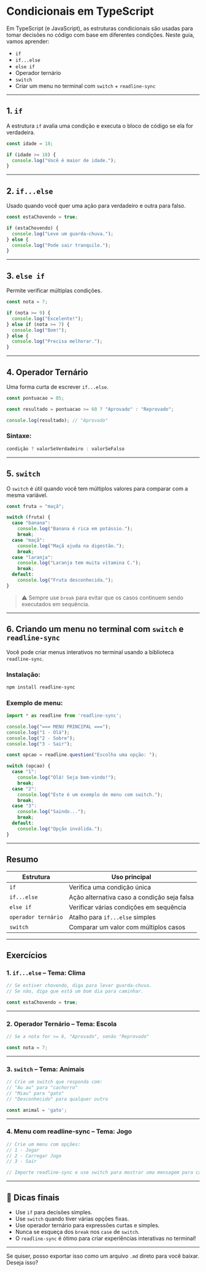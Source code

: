 # Condicionais em TypeScript

Em TypeScript (e JavaScript), as estruturas condicionais são usadas para tomar decisões no código com base em diferentes condições. Neste guia, vamos aprender:

- `if`
- `if...else`
- `else if`
- Operador ternário
- `switch`
- Criar um menu no terminal com `switch` + `readline-sync`

---

## 1. `if`

A estrutura `if` avalia uma condição e executa o bloco de código se ela for verdadeira.

```ts
const idade = 18;

if (idade >= 18) {
  console.log("Você é maior de idade.");
}
````

---

## 2. `if...else`

Usado quando você quer uma ação para verdadeiro e outra para falso.

```ts
const estaChovendo = true;

if (estaChovendo) {
  console.log("Leve um guarda-chuva.");
} else {
  console.log("Pode sair tranquilo.");
}
```

---

## 3. `else if`

Permite verificar múltiplas condições.

```ts
const nota = 7;

if (nota >= 9) {
  console.log("Excelente!");
} else if (nota >= 7) {
  console.log("Bom!");
} else {
  console.log("Precisa melhorar.");
}
```

---

## 4. Operador Ternário

Uma forma curta de escrever `if...else`.

```ts
const pontuacao = 85;

const resultado = pontuacao >= 60 ? "Aprovado" : "Reprovado";

console.log(resultado); // "Aprovado"
```

### Sintaxe:

```ts
condição ? valorSeVerdadeiro : valorSeFalso
```

---

## 5. `switch`

O `switch` é útil quando você tem múltiplos valores para comparar com a mesma variável.

```ts
const fruta = "maçã";

switch (fruta) {
  case "banana":
    console.log("Banana é rica em potássio.");
    break;
  case "maçã":
    console.log("Maçã ajuda na digestão.");
    break;
  case "laranja":
    console.log("Laranja tem muita vitamina C.");
    break;
  default:
    console.log("Fruta desconhecida.");
}
```

> ⚠️ Sempre use `break` para evitar que os casos continuem sendo executados em sequência.

---

## 6. Criando um **menu no terminal** com `switch` e `readline-sync`

Você pode criar menus interativos no terminal usando a biblioteca `readline-sync`.

### Instalação:

```bash
npm install readline-sync
```

### Exemplo de menu:

```ts
import * as readline from 'readline-sync';

console.log("=== MENU PRINCIPAL ===");
console.log("1 - Olá");
console.log("2 - Sobre");
console.log("3 - Sair");

const opcao = readline.question("Escolha uma opção: ");

switch (opcao) {
  case "1":
    console.log("Olá! Seja bem-vindo!");
    break;
  case "2":
    console.log("Este é um exemplo de menu com switch.");
    break;
  case "3":
    console.log("Saindo...");
    break;
  default:
    console.log("Opção inválida.");
}
```

---

## Resumo

| Estrutura           | Uso principal                               |
| ------------------- | ------------------------------------------- |
| `if`                | Verifica uma condição única                 |
| `if...else`         | Ação alternativa caso a condição seja falsa |
| `else if`           | Verificar várias condições em sequência     |
| `operador ternário` | Atalho para `if...else` simples             |
| `switch`            | Comparar um valor com múltiplos casos       |

---

## Exercícios

### 1. **`if...else` – Tema: Clima**

```ts
// Se estiver chovendo, diga para levar guarda-chuva.
// Se não, diga que está um bom dia para caminhar.

const estaChovendo = true;
```

---

### 2. **Operador Ternário – Tema: Escola**

```ts
// Se a nota for >= 6, "Aprovado", senão "Reprovado"

const nota = 7;
```

---

### 3. **`switch` – Tema: Animais**

```ts
// Crie um switch que responda com:
// "Au au" para "cachorro"
// "Miau" para "gato"
// "Desconhecido" para qualquer outro

const animal = 'gato';
```

---

### 4. **Menu com readline-sync – Tema: Jogo**

```ts
// Crie um menu com opções:
// 1 - Jogar
// 2 - Carregar Jogo
// 3 - Sair

// Importe readline-sync e use switch para mostrar uma mensagem para cada opção.
```

---

## 🧠 Dicas finais

* Use `if` para decisões simples.
* Use `switch` quando tiver várias opções fixas.
* Use operador ternário para expressões curtas e simples.
* Nunca se esqueça dos `break` nos `case` de `switch`.
* O `readline-sync` é ótimo para criar experiências interativas no terminal!

---


Se quiser, posso exportar isso como um arquivo `.md` direto para você baixar. Deseja isso?
```

